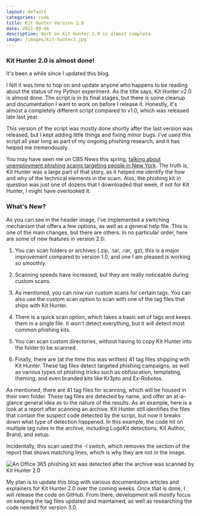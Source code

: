 ```yaml
---
layout: default
categories: code
title: Kit Hunter Version 2.0
date: 2021-09-06
description: Work on Kit Hunter 2.0 is almost complete.
image: /images/kit-hunter2.jpg
---
```

### Kit Hunter 2.0 is almost done!

It's been a while since I updated this blog.

I felt it was time to hop on and update anyone who happens to be reading about the status of my Python experiment. As the title says, Kit Hunter v2.0 is almost done. The script is in its final stages, but there is some cleanup and documentation I want to work on before I release it. Honestly, it's almost a completely different script compared to v1.0, which was released late last year.

This version of the script was mostly done shortly after the last version was released, but I kept adding little things and fixing minor bugs. I've used this script all year long as part of my ongoing phishing research, and it has helped me tremendously.

You may have seen me on CBS News this spring, [talking about unemployment phishing scams targeting people in New York](https://www.cbsnews.com/news/phishing-scam-targeted-unemployed-new-yorkers-during-pandemic/). The truth is, Kit Hunter was a large part of that story, as it helped me identify the how and why of the technical elements in the scam. Also, the phishing kit in question was just one of dozens that I downloaded that week, if not for Kit Hunter, I might have overlooked it.

### What's New?
As you can see in the header image, I've implemented a switching mechanism that offers a few options, as well as a general help file. This is one of the main changes, but there are others.
In no particular order, here are some of new features in version 2.0:

1. You can scan folders or archives (.zip, .tar, .rar, .gz), this is a major improvement compared to version 1.0, and one I am pleased is working so smoothly.

2. Scanning speeds have increased, but they are really noticeable during custom scans.

3. As mentioned, you can now run custom scans for certain tags. You can also use the custom scan option to scan with one of the tag files that ships with Kit Hunter.

4. There is a quick scan option, which takes a basic set of tags and keeps them in a single file. It won't detect everything, but it will detect most common phishing kits.

5. You can scan custom directories, without having to copy Kit Hunter into the folder to be scanned.

6. Finally, there are (at the time this was written) 41 tag files shipping with Kit Hunter. These tag files detect targeted phishing campaigns, as well as various types of phishing tricks such as obfuscation, templating, theming, and even branded kits like Kr3pto and Ex-Robotos.

As mentioned, there are 41 tag files for scanning, which will be housed in their own folder. These tag files are detected by name, and offer an at-a-glance general idea as to the nature of the results. As an example, here is a look at a report after scanning an archive. Kit Hunter still identifies the files that contain the suspect code detected by the script, but now it breaks down what type of detection happened. In this example, the code hit on multiple tag rules in the archive, including LogoKit detections, Kit Author, Brand, and setup.

Incidentally, this scan used the -l switch, which removes the section of the report that shows matching lines, which is why they are not in the image.

![An Office 365 phishing kit was detected after the archive was scanned by Kit Hunter 2.0][img1]

My plan is to update this blog with various documentation articles and explainers for Kit Hunter 2.0 over the coming weeks. Once that is done, I will release the code on GitHub. From there, development will mostly focus on keeping the tag files updated and maintained, as well as researching the code needed for version 3.0.

[img1]:https://steved3.io/images/kit_hunter_example.jpg
